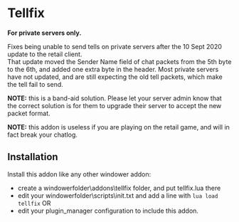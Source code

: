 # Tellfix  

**For private servers only.**

Fixes being unable to send tells on private servers after the 10 Sept 2020 update to the retail client.  
That update moved the Sender Name field of chat packets from the 5th byte to the 6th, and added one extra byte in the header.
Most private servers have not updated, and are still expecting the old tell packets, which make the tell fail to send.

**NOTE:** this is a band-aid solution. Please let your server admin know that the correct solution is for them to upgrade their server to accept the new packet format.

**NOTE:** this addon is useless if you are playing on the retail game, and will in fact break your chatlog.

## Installation

Install this addon like any other windower addon:  
- create a windowerfolder\addons\tellfix folder, and put tellfix.lua there
- edit your windowerfolder\scripts\init.txt and add a line with `lua load tellfix`
OR
- edit your plugin_manager configuration to include this addon.
